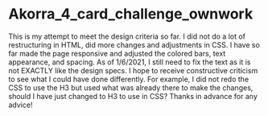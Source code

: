# Akorra_4_card_challenge_ownwork

This is my attempt to meet the design criteria so far.
I did not do a lot of restructuring in HTML, did more changes and adjustments in CSS.  I have so far made the page responsive and adjusted the colored bars, text appearance, and spacing.  As of 1/6/2021, I still need to fix the text as it is not EXACTLY like the design specs.  I hope to receive constructive criticism to see what I could have done differently.  For example, I did not redo the CSS to use the H3 but used what was already there to make the changes, should I have just changed to H3 to use in CSS? Thanks in advance for any advice! 
